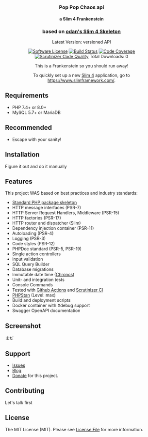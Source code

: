 <h1 align="center">
  <!img src="https://user-images.githubusercontent.com/781074/67567104-9fe7d000-f729-11e9-8a2d-0c7286475aac.png">
</h1>

<h3 align="center">Pop Pop Chaos api</h3>

<h4 align="center">a Slim 4 Frankenstein</h4>

<h3 align="center">based on <a href="https://www.slimframework.com/">odan's Slim 4 Skeleton</a></h3>

<div align="center">

  Latest Version: versioned API

  [![Software License](https://img.shields.io/badge/license-MIT-brightgreen.svg)](LICENSE)
  [![Build Status](https://github.com/thunderrabbit/Pop-Pop-Chaos-api/workflows/build/badge.svg)](https://github.com/thunderrabbit/Pop-Pop-Chaos-api/actions)
  [![Code Coverage](https://scrutinizer-ci.com/g/thunderrabbit/Pop-Pop-Chaos-api/badges/coverage.png?b=master)](https://scrutinizer-ci.com/g/thunderrabbit/Pop-Pop-Chaos-api/?branch=master)
  [![Scrutinizer Code Quality](https://scrutinizer-ci.com/g/thunderrabbit/Pop-Pop-Chaos-api/badges/quality-score.png?b=master)](https://scrutinizer-ci.com/g/thunderrabbit/Pop-Pop-Chaos-api/?branch=master)
  Total Downloads: 0

This is a Frankenstein so you should run away!  

To quickly set up a new [Slim 4](https://www.slimframework.com/) application, go to https://www.slimframework.com/.

</div>

## Requirements

* PHP 7.4+ or 8.0+
* MySQL 5.7+ or MariaDB

## Recommended

* Escape with your sanity!

## Installation

Figure it out and do it manually

## Features

This project WAS based on best practices and industry standards:

* [Standard PHP package skeleton](https://github.com/php-pds/skeleton)
* HTTP message interfaces (PSR-7)
* HTTP Server Request Handlers, Middleware (PSR-15)
* HTTP factories (PSR-17)
* HTTP router and dispatcher (Slim)
* Dependency injection container (PSR-11)
* Autoloading (PSR-4)
* Logging (PSR-3)
* Code styles (PSR-12)
* PHPDoc standard (PSR-5, PSR-19)
* Single action controllers
* Input validation
* SQL Query Builder
* Database migrations
* Immutable date time ([Chronos](https://github.com/cakephp/chronos))
* Unit- and integration tests
* Console Commands
* Tested with [Github Actions](https://github.com/odan/slim4-skeleton/actions) and [Scrutinizer CI](https://scrutinizer-ci.com/)
* [PHPStan](https://github.com/phpstan/phpstan) (Level: max)
* Build and deployment scripts
* Docker container with Xdebug support
* Swagger OpenAPI documentation

## Screenshot

まだ

## Support

* [Issues](https://github.com/thunderrabbit/Pop-Pop-Chaos-api/issues)
* [Blog](https://robnugen.com/blog/)  
* [Donate](https://www.paypal.com/paypalme/marbletrack3) for this project.

## Contributing

Let's talk first

## License

The MIT License (MIT). Please see [License File](LICENSE) for more information.
